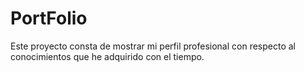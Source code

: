 # PortFolio
Este proyecto consta  de mostrar mi perfil profesional con respecto al conocimientos que he adquirido con el tiempo.
